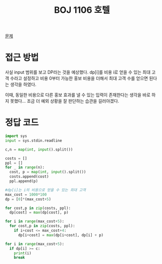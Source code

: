 ﻿---
layout: single
title: "BOJ 1106 호텔"
categories: baekjoon
tag: [다이나믹 프로그래밍, 배낭 문제]
author_profile: false
sidebar:
    nav: "counts"
toc: true
toc_sticky: true
toc_label: Table of Contents
use_math: true
---


[문제](https://www.acmicpc.net/problem/1106)

# 접근 방법
사실 input 범위를 보고 DP라는 것을 예상했다. dp[i]를 비용 i로 얻을 수 있는 최대 고객 수라고 설정하고 비용 0부터 가능한 홍보 비용을 더해서 최대 고객 수를 얻으면 된다는 생각을 하였다.

이때,  동일한 비용으로 다른 홍보 효과를 낼 수 있는 입력이 존재한다는 생각을 바로 하지 못했다... 조금 더 예외 상황을 잘 판단하는 습관을 길러야겠다.


# 정답 코드
``` python
import sys
input = sys.stdin.readline

c,n = map(int, input().split())

costs = []
ppl = []
for _ in range(n):
  cost, p = map(int, input().split())
  costs.append(cost)
  ppl.append(p)

#dp[i]는 i의 비용으로 얻을 수 있는 최대 고객
max_cost = 1000*100
dp = [0]*(max_cost+5)

for cost,p in zip(costs, ppl):
  dp[cost] = max(dp[cost], p)

for i in range(max_cost+5):
  for cost,p in zip(costs, ppl):
    if i+cost <= max_cost+4:
      dp[i+cost] = max(dp[i+cost], dp[i] + p)

for i in range(max_cost+5):
  if dp[i] >= c:
    print(i)
    break
  

  

```


